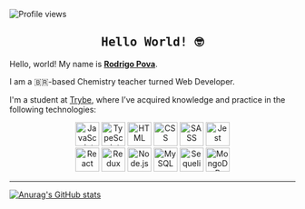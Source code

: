 ![Profile views](https://gpvc.arturio.dev/rodrigo-pova)

<h2 align=center><samp>Hello World! 🤓</samp></h2>

Hello, world! My name is **[Rodrigo Pova](https://rodrigo-pova.github.io)**.

I am a 🇧🇷-based Chemistry teacher turned Web Developer.

I'm a student at [Trybe](https://github.com/betrybe), where I’ve acquired knowledge and practice in the following technologies:

<div align="center">
  <img height="42" src='https://cdn.jsdelivr.net/gh/devicons/devicon/icons/javascript/javascript-original.svg' title="JavaScript">
  <img height="42" src='https://cdn.jsdelivr.net/gh/devicons/devicon/icons/typescript/typescript-original.svg' title="TypeScript">
  <img height="42" src='https://cdn.jsdelivr.net/gh/devicons/devicon/icons/html5/html5-original.svg' title="HTML">
  <img height="42" src='https://cdn.jsdelivr.net/gh/devicons/devicon/icons/css3/css3-original.svg' title="CSS">
  <img height="42" src='https://cdn.jsdelivr.net/gh/devicons/devicon/icons/sass/sass-original.svg' title="SASS">
  <img height="42" src='https://cdn.jsdelivr.net/gh/devicons/devicon/icons/jest/jest-plain.svg' title="Jest">
  <br>
  <img height="42" src='https://cdn.jsdelivr.net/gh/devicons/devicon/icons/react/react-original.svg' title="React">
  <img height="42" src='https://cdn.jsdelivr.net/gh/devicons/devicon/icons/redux/redux-original.svg' title="Redux">
  <img height="42" src='https://cdn.jsdelivr.net/gh/devicons/devicon/icons/nodejs/nodejs-original.svg' title="Node.js">
  <img height="42" src='https://cdn.jsdelivr.net/gh/devicons/devicon/icons/mysql/mysql-original.svg' title="MySQL">
  <img height="42" src='https://cdn.jsdelivr.net/gh/devicons/devicon/icons/sequelize/sequelize-original.svg' title="Sequelize">
  <img height="42" src='https://cdn.jsdelivr.net/gh/devicons/devicon/icons/mongodb/mongodb-original.svg' title="MongoDB">
</div>

---

[![Anurag's GitHub stats](https://github-readme-stats.vercel.app/api?username=rodrigo-pova)](https://github.com/anuraghazra/github-readme-stats)
